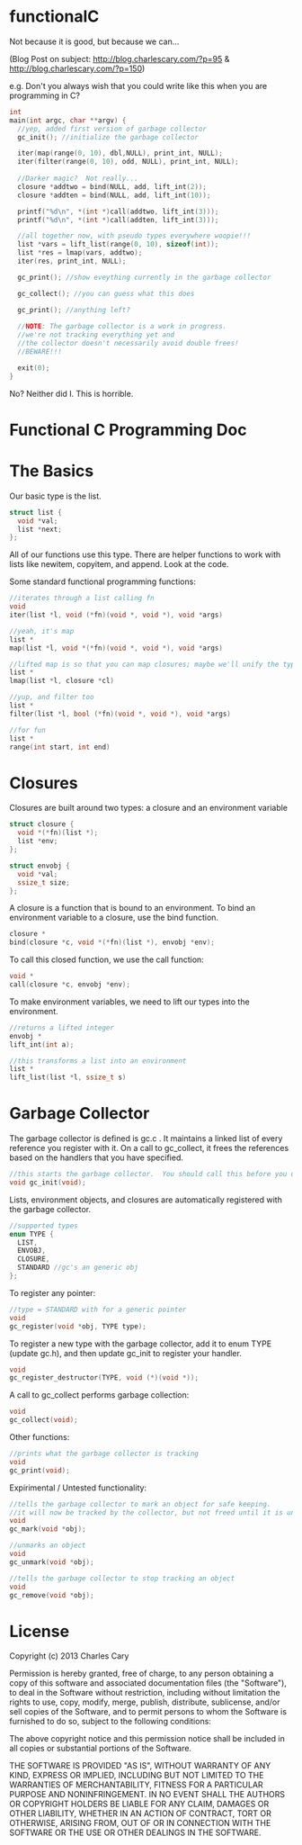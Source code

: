 functionalC
===========

Not because it is good, but because we can... 

(Blog Post on subject: http://blog.charlescary.com/?p=95 & http://blog.charlescary.com/?p=150)

e.g. Don't you always wish that you could write like this when you are programming in C?

```c
int
main(int argc, char **argv) {
  //yep, added first version of garbage collector
  gc_init(); //initialize the garbage collector

  iter(map(range(0, 10), dbl,NULL), print_int, NULL);
  iter(filter(range(0, 10), odd, NULL), print_int, NULL); 
  
  //Darker magic?  Not really...
  closure *addtwo = bind(NULL, add, lift_int(2));
  closure *addten = bind(NULL, add, lift_int(10));

  printf("%d\n", *(int *)call(addtwo, lift_int(3)));
  printf("%d\n", *(int *)call(addten, lift_int(3)));

  //all together now, with pseudo types everywhere woopie!!!
  list *vars = lift_list(range(0, 10), sizeof(int));
  list *res = lmap(vars, addtwo);
  iter(res, print_int, NULL);

  gc_print(); //show eveything currently in the garbage collector

  gc_collect(); //you can guess what this does

  gc_print(); //anything left?
  
  //NOTE: The garbage collector is a work in progress.  
  //we're not tracking everything yet and 
  //the collector doesn't necessarily avoid double frees!
  //BEWARE!!!

  exit(0);
}

```

No?  Neither did I.  This is horrible.  

Functional C Programming Doc
============================

# The Basics

Our basic type is the list.

```c
struct list {
  void *val;
  list *next;
};
```

All of our functions use this type.  There are helper functions to work with lists like newitem, copyitem, and append.  Look at the code.

Some standard functional programming functions:

```c
//iterates through a list calling fn
void
iter(list *l, void (*fn)(void *, void *), void *args)
```
```c
//yeah, it's map
list *
map(list *l, void *(*fn)(void *, void *), void *args)
```

```c
//lifted map is so that you can map closures; maybe we'll unify the type system later...
list *
lmap(list *l, closure *cl)
```

```c
//yup, and filter too
list *
filter(list *l, bool (*fn)(void *, void *), void *args)
```

```c
//for fun
list *
range(int start, int end)
```

# Closures

Closures are built around two types: a closure and an environment variable

```c
struct closure {
  void *(*fn)(list *);
  list *env;
};

struct envobj {
  void *val;
  ssize_t size;
};
```

A closure is a function that is bound to an environment.  To bind an environment variable to a closure, use the bind function.

```c
closure *
bind(closure *c, void *(*fn)(list *), envobj *env);
```

To call this closed function, we use the call function:

```c
void *
call(closure *c, envobj *env);
```

To make environment variables, we need to lift our types into the environment.  

```c
//returns a lifted integer
envobj *
lift_int(int a);
```

```c
//this transforms a list into an environment
list *
lift_list(list *l, ssize_t s) 
```

# Garbage Collector

The garbage collector is defined is gc.c . It maintains a linked list of every reference you register with it.  On a call to gc_collect, it frees the references based on the handlers that you have specified.

```c
//this starts the garbage collector.  You should call this before you do anything else
void gc_init(void);
```

Lists, environment objects, and closures are automatically registered with the garbage collector.

```c
//supported types
enum TYPE {
  LIST,
  ENVOBJ,  
  CLOSURE,
  STANDARD //gc's an generic obj   
};
```

To register any pointer:

```c
//type = STANDARD with for a generic pointer
void 
gc_register(void *obj, TYPE type);
```

To register a new type with the garbage collector, add it to enum TYPE (update gc.h), and then update gc_init to register your handler.

```c
void 
gc_register_destructor(TYPE, void (*)(void *));
```
A call to gc_collect performs garbage collection:

```c
void
gc_collect(void);
```

Other functions:

```c
//prints what the garbage collector is tracking
void 
gc_print(void);
```

Expirimental / Untested functionality:

```c
//tells the garbage collector to mark an object for safe keeping.
//it will now be tracked by the collector, but not freed until it is unmarked.
void 
gc_mark(void *obj);

//unmarks an object
void 
gc_unmark(void *obj);

//tells the garbage collector to stop tracking an object
void 
gc_remove(void *obj);
```

License
=======

Copyright (c) 2013 Charles Cary

Permission is hereby granted, free of charge, to any person obtaining a copy of this software and associated documentation files (the "Software"), to deal in the Software without restriction, including without limitation the rights to use, copy, modify, merge, publish, distribute, sublicense, and/or sell copies of the Software, and to permit persons to whom the Software is furnished to do so, subject to the following conditions:

The above copyright notice and this permission notice shall be included in all copies or substantial portions of the Software.

THE SOFTWARE IS PROVIDED "AS IS", WITHOUT WARRANTY OF ANY KIND, EXPRESS OR IMPLIED, INCLUDING BUT NOT LIMITED TO THE WARRANTIES OF MERCHANTABILITY, FITNESS FOR A PARTICULAR PURPOSE AND NONINFRINGEMENT. IN NO EVENT SHALL THE AUTHORS OR COPYRIGHT HOLDERS BE LIABLE FOR ANY CLAIM, DAMAGES OR OTHER LIABILITY, WHETHER IN AN ACTION OF CONTRACT, TORT OR OTHERWISE, ARISING FROM, OUT OF OR IN CONNECTION WITH THE SOFTWARE OR THE USE OR OTHER DEALINGS IN THE SOFTWARE.

